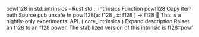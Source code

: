 powf128 in std::intrinsics - Rust
std
::
intrinsics
Function
powf128
Copy item path
Source
pub unsafe fn powf128(a:
f128
, x:
f128
) ->
f128
🔬
This is a nightly-only experimental API. (
core_intrinsics
)
Expand description
Raises an
f128
to an
f128
power.
The stabilized version of this intrinsic is
f128::powf